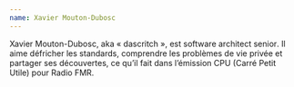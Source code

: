 ```yaml
---
name: Xavier Mouton-Dubosc
---
```


Xavier Mouton-Dubosc, aka «&nbsp;dascritch&nbsp;», est <span lang="en">software architect senior</span>. Il aime défricher les standards, comprendre les problèmes de vie privée et partager ses découvertes, ce qu’il fait dans l’émission CPU (Carré Petit Utile) pour Radio FMR.
